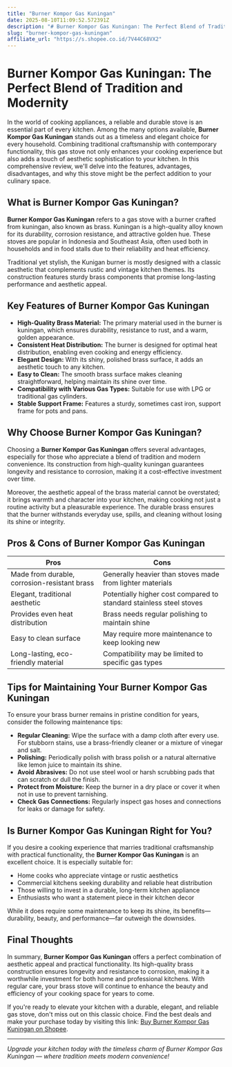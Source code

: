 ```yaml
---
title: "Burner Kompor Gas Kuningan"
date: 2025-08-10T11:09:52.572391Z
description: "# Burner Kompor Gas Kuningan: The Perfect Blend of Tradition and Modernity..."
slug: "burner-kompor-gas-kuningan"
affiliate_url: "https://s.shopee.co.id/7V44C68VX2"
---
```

# Burner Kompor Gas Kuningan: The Perfect Blend of Tradition and Modernity

In the world of cooking appliances, a reliable and durable stove is an essential part of every kitchen. Among the many options available, **Burner Kompor Gas Kuningan** stands out as a timeless and elegant choice for every household. Combining traditional craftsmanship with contemporary functionality, this gas stove not only enhances your cooking experience but also adds a touch of aesthetic sophistication to your kitchen. In this comprehensive review, we'll delve into the features, advantages, disadvantages, and why this stove might be the perfect addition to your culinary space.

## What is Burner Kompor Gas Kuningan?

**Burner Kompor Gas Kuningan** refers to a gas stove with a burner crafted from kuningan, also known as brass. Kuningan is a high-quality alloy known for its durability, corrosion resistance, and attractive golden hue. These stoves are popular in Indonesia and Southeast Asia, often used both in households and in food stalls due to their reliability and heat efficiency.

Traditional yet stylish, the Kunigan burner is mostly designed with a classic aesthetic that complements rustic and vintage kitchen themes. Its construction features sturdy brass components that promise long-lasting performance and aesthetic appeal.

## Key Features of Burner Kompor Gas Kuningan

- **High-Quality Brass Material:** The primary material used in the burner is kuningan, which ensures durability, resistance to rust, and a warm, golden appearance.
- **Consistent Heat Distribution:** The burner is designed for optimal heat distribution, enabling even cooking and energy efficiency.
- **Elegant Design:** With its shiny, polished brass surface, it adds an aesthetic touch to any kitchen.
- **Easy to Clean:** The smooth brass surface makes cleaning straightforward, helping maintain its shine over time.
- **Compatibility with Various Gas Types:** Suitable for use with LPG or traditional gas cylinders.
- **Stable Support Frame:** Features a sturdy, sometimes cast iron, support frame for pots and pans.

## Why Choose Burner Kompor Gas Kuningan?

Choosing a **Burner Kompor Gas Kuningan** offers several advantages, especially for those who appreciate a blend of tradition and modern convenience. Its construction from high-quality kuningan guarantees longevity and resistance to corrosion, making it a cost-effective investment over time.

Moreover, the aesthetic appeal of the brass material cannot be overstated; it brings warmth and character into your kitchen, making cooking not just a routine activity but a pleasurable experience. The durable brass ensures that the burner withstands everyday use, spills, and cleaning without losing its shine or integrity.

## Pros & Cons of Burner Kompor Gas Kuningan

| Pros | Cons |
| --- | --- |
| Made from durable, corrosion-resistant brass | Generally heavier than stoves made from lighter materials |
| Elegant, traditional aesthetic |Potentially higher cost compared to standard stainless steel stoves |
| Provides even heat distribution | Brass needs regular polishing to maintain shine |
| Easy to clean surface | May require more maintenance to keep looking new |
| Long-lasting, eco-friendly material | Compatibility may be limited to specific gas types |

## Tips for Maintaining Your Burner Kompor Gas Kuningan

To ensure your brass burner remains in pristine condition for years, consider the following maintenance tips:

- **Regular Cleaning:** Wipe the surface with a damp cloth after every use. For stubborn stains, use a brass-friendly cleaner or a mixture of vinegar and salt.
- **Polishing:** Periodically polish with brass polish or a natural alternative like lemon juice to maintain its shine.
- **Avoid Abrasives:** Do not use steel wool or harsh scrubbing pads that can scratch or dull the finish.
- **Protect from Moisture:** Keep the burner in a dry place or cover it when not in use to prevent tarnishing.
- **Check Gas Connections:** Regularly inspect gas hoses and connections for leaks or damage for safety.

## Is Burner Kompor Gas Kuningan Right for You?

If you desire a cooking experience that marries traditional craftsmanship with practical functionality, the **Burner Kompor Gas Kuningan** is an excellent choice. It is especially suitable for:

- Home cooks who appreciate vintage or rustic aesthetics
- Commercial kitchens seeking durability and reliable heat distribution
- Those willing to invest in a durable, long-term kitchen appliance
- Enthusiasts who want a statement piece in their kitchen decor

While it does require some maintenance to keep its shine, its benefits—durability, beauty, and performance—far outweigh the downsides.

## Final Thoughts

In summary, **Burner Kompor Gas Kuningan** offers a perfect combination of aesthetic appeal and practical functionality. Its high-quality brass construction ensures longevity and resistance to corrosion, making it a worthwhile investment for both home and professional kitchens. With regular care, your brass stove will continue to enhance the beauty and efficiency of your cooking space for years to come.

If you're ready to elevate your kitchen with a durable, elegant, and reliable gas stove, don't miss out on this classic choice. Find the best deals and make your purchase today by visiting this link: [Buy Burner Kompor Gas Kuningan on Shopee](https://s.shopee.co.id/7V44C68VX2).

---

*Upgrade your kitchen today with the timeless charm of Burner Kompor Gas Kuningan — where tradition meets modern convenience!*